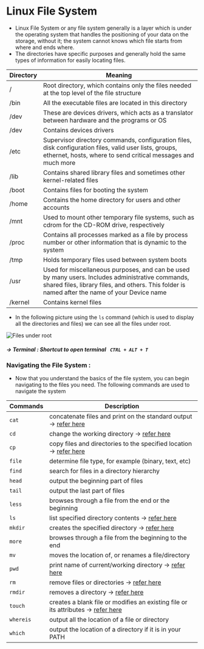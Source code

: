 # Linux File System

* Linux File System or any file system generally is a layer which is under the operating system that handles the positioning of your data on the storage, without it; the system cannot knows which file starts from where and ends where.
* The directories have specific purposes and generally hold the same types of information for easily locating files. 

| Directory | Meaning |
|--|--|
| /| Root directory, which contains only the files needed at the top level of the file structure| 
| /bin | All the executable files are located in this directory |
| /dev | These are devices drivers, which acts as a translator between hardware and the programs or OS|
| /dev | Contains devices drivers |
| /etc | Supervisor directory commands, configuration files, disk configuration files, valid user lists, groups, ethernet, hosts, where to send critical messages and much more|
| /lib | Contains shared library files and sometimes other kernel-related files |
|/boot| Contains files for booting the system|
| /home|Contains the home directory for users and other accounts|
|/mnt|Used to mount other temporary file systems, such as cdrom for the CD-ROM drive, respectively|
|/proc|Contains all processes marked as a file by process number or other information that is dynamic to the system|
|/tmp|Holds temporary files used between system boots|
|/usr|Used for miscellaneous purposes, and can be used by many users. Includes administrative commands, shared files, library files, and others. This folder is named after the name of your Device name|
|/kernel|Contains kernel files|

* In the following picture using the ```ls``` command (which is used to display all the directories and files) we can see all the files under root.

![Files under root](https://user-images.githubusercontent.com/45136496/77253553-0d6c3e00-6c81-11ea-8f61-98edb0f6c832.png)

##### -> Terminal : Shortcut to open terminal ``` CTRL + ALT + T```

### Navigating the File System : 
* Now that you understand the basics of the file system, you can begin navigating to the files you need. The following commands are used to navigate the system

|Commands|Description|
|--|--|
|```cat```|concatenate files and print on the standard output -> [refer here](https://github.com/anmolmanitripathi/Linux-Commands/blob/master/Basic%20Commands.md#cat)|
|```cd```|change the working directory -> [refer here](https://github.com/anmolmanitripathi/Linux-Commands/blob/master/Basic%20Commands.md#cd)|
|```cp```|copy files and directories to the specified location -> [refer here](https://github.com/anmolmanitripathi/Linux-Commands/blob/master/Basic%20Commands.md#cp)|
|```file```|determine file type, for example (binary, text, etc)|
|```find```|search for files in a directory hierarchy|
|```head```|output the beginning part of files|
|```tail```|output the last part of files|
|```less```|browses through a file from the end or the beginning|	
|```ls```|list specified directory contents -> [refer here](https://github.com/anmolmanitripathi/Linux-Commands/blob/master/Basic%20Commands.md#ls)|
|```mkdir```|creates the specified directory -> [refer here](https://github.com/anmolmanitripathi/Linux-Commands/blob/master/Basic%20Commands.md#mkdir--rmdir)|
|```more```|browses through a file from the beginning to the end|
|```mv```|moves the location of, or renames a file/directory|
|```pwd```|print name of current/working directory -> [refer here](https://github.com/anmolmanitripathi/Linux-Commands/blob/master/Basic%20Commands.md#pwd)|
|```rm```|remove files or directories -> [refer here](https://github.com/anmolmanitripathi/Linux-Commands/blob/master/Basic%20Commands.md#rm)|
|```rmdir```|removes a directory -> [refer here](https://github.com/anmolmanitripathi/Linux-Commands/blob/master/Basic%20Commands.md#mkdir--rmdir)|
|```touch```|creates a blank file or modifies an existing file or its attributes -> [refer here](https://github.com/anmolmanitripathi/Linux-Commands/blob/master/Basic%20Commands.md#touch)| 	
|```whereis```| output all the location of a file or directory|
|```which```|output the location of a directory if it is in your PATH|

